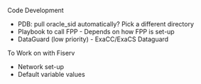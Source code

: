 
Code Development
- PDB: pull oracle_sid automatically? Pick a different directory
- Playbook to call FPP - Depends on how FPP is set-up
- DataGuard (low priority) - ExaCC/ExaCS Dataguard

To Work on with Fiserv
- Network set-up
- Default variable values
